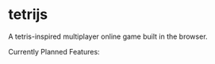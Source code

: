 # tetrijs

A tetris-inspired multiplayer online game built in the browser.

Currently Planned Features:
